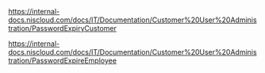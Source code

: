 https://internal-docs.niscloud.com/docs/IT/Documentation/Customer%20User%20Administration/PasswordExpiryCustomer


https://internal-docs.niscloud.com/docs/IT/Documentation/Customer%20User%20Administration/PasswordExpireEmployee